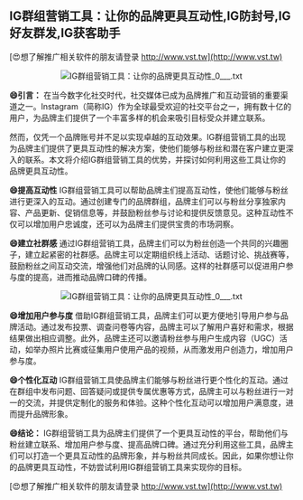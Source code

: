 ## **IG群组营销工具：让你的品牌更具互动性,IG防封号,IG好友群发,IG获客助手**

[😍想了解推广相关软件的朋友请登录 http://www.vst.tw](http://www.vst.tw)

 <center><img src="https://vst.tw/MP4/tuiguang/png/1.png" alt="IG群组营销工具：让你的品牌更具互动性_0___.txt"></center>

**😄引言：**
在当今数字化社交时代，社交媒体已成为品牌推广和互动营销的重要渠道之一。Instagram（简称IG）作为全球最受欢迎的社交平台之一，拥有数十亿的用户，为品牌主们提供了一个丰富多样的机会来吸引目标受众并建立联系。

然而，仅凭一个品牌账号并不足以实现卓越的互动效果。IG群组营销工具的出现为品牌主们提供了更具互动性的解决方案，使他们能够与粉丝和潜在客户建立更深入的联系。本文将介绍IG群组营销工具的优势，并探讨如何利用这些工具让你的品牌更具互动性。

**😄提高互动性**
IG群组营销工具可以帮助品牌主们提高互动性，使他们能够与粉丝进行更深入的互动。通过创建专门的品牌群组，品牌主们可以与粉丝分享独家内容、产品更新、促销信息等，并鼓励粉丝参与讨论和提供反馈意见。这种互动性不仅可以增加用户忠诚度，还可以为品牌主们提供宝贵的市场洞察。

**😄建立社群感**
通过IG群组营销工具，品牌主们可以为粉丝创造一个共同的兴趣圈子，建立起紧密的社群感。品牌主可以定期组织线上活动、话题讨论、挑战赛等，鼓励粉丝之间互动交流，增强他们对品牌的认同感。这样的社群感可以促进用户参与度的提高，进而推动品牌口碑的传播。

 <center><img src="https://vst.tw/MP4/tuiguang/png/8.png" alt="IG群组营销工具：让你的品牌更具互动性_0___.txt"></center>

**😄增加用户参与度**
借助IG群组营销工具，品牌主们可以更方便地引导用户参与品牌活动。通过发布投票、调查问卷等内容，品牌主可以了解用户喜好和需求，根据结果做出相应调整。此外，品牌主还可以邀请粉丝参与用户生成内容（UGC）活动，如举办照片比赛或征集用户使用产品的视频，从而激发用户创造力，增加用户参与度。

**😄个性化互动**
IG群组营销工具使品牌主们能够与粉丝进行更个性化的互动。通过在群组中发布问题、回答疑问或提供专属优惠等方式，品牌主可以与粉丝进行一对一的交流，并提供定制化的服务和体验。这种个性化互动可以增加用户满意度，进而提升品牌形象。

**😄结论：**
IG群组营销工具为品牌主们提供了一个更具互动性的平台，帮助他们与粉丝建立联系、增加用户参与度、提高品牌口碑。通过充分利用这些工具，品牌主们可以打造一个更具互动性的品牌形象，并与粉丝共同成长。因此，如果你想让你的品牌更具互动性，不妨尝试利用IG群组营销工具来实现你的目标。

[😍想了解推广相关软件的朋友请登录 http://www.vst.tw](http://www.vst.tw)



